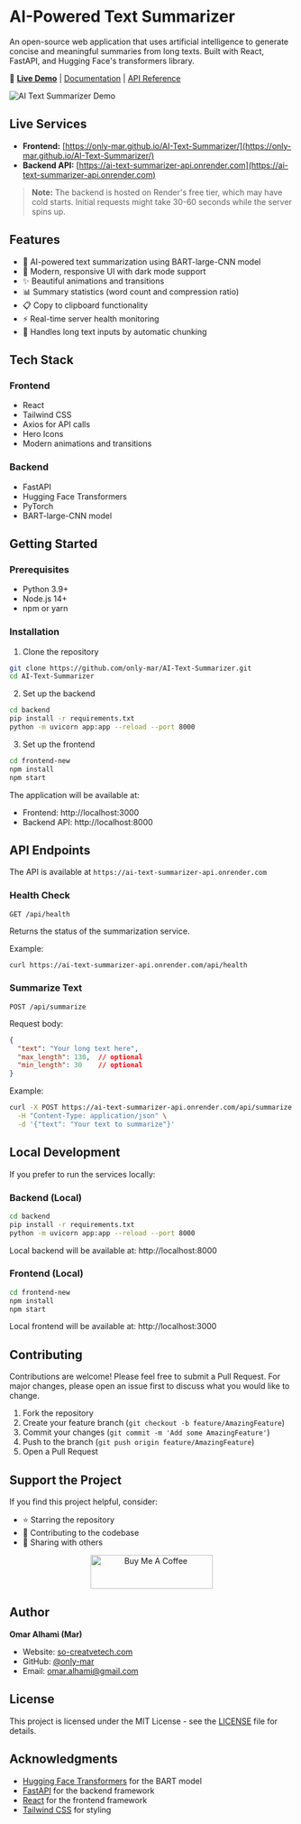 # AI-Powered Text Summarizer

An open-source web application that uses artificial intelligence to generate concise and meaningful summaries from long texts. Built with React, FastAPI, and Hugging Face's transformers library.

🔗 **[Live Demo](https://only-mar.github.io/AI-Text-Summarizer/)** | [Documentation](#getting-started) | [API Reference](#api-endpoints)

![AI Text Summarizer Demo](demo-screenshot.png)

## Live Services

- **Frontend:** [https://only-mar.github.io/AI-Text-Summarizer/](https://only-mar.github.io/AI-Text-Summarizer/)
- **Backend API:** [https://ai-text-summarizer-api.onrender.com](https://ai-text-summarizer-api.onrender.com)

> **Note:** The backend is hosted on Render's free tier, which may have cold starts. Initial requests might take 30-60 seconds while the server spins up.

## Features

- 🤖 AI-powered text summarization using BART-large-CNN model
- 🎨 Modern, responsive UI with dark mode support
- ✨ Beautiful animations and transitions
- 📊 Summary statistics (word count and compression ratio)
- 📋 Copy to clipboard functionality
- ⚡ Real-time server health monitoring
- 🔄 Handles long text inputs by automatic chunking

## Tech Stack

### Frontend
- React
- Tailwind CSS
- Axios for API calls
- Hero Icons
- Modern animations and transitions

### Backend
- FastAPI
- Hugging Face Transformers
- PyTorch
- BART-large-CNN model

## Getting Started

### Prerequisites
- Python 3.9+
- Node.js 14+
- npm or yarn

### Installation

1. Clone the repository
```bash
git clone https://github.com/only-mar/AI-Text-Summarizer.git
cd AI-Text-Summarizer
```

2. Set up the backend
```bash
cd backend
pip install -r requirements.txt
python -m uvicorn app:app --reload --port 8000
```

3. Set up the frontend
```bash
cd frontend-new
npm install
npm start
```

The application will be available at:
- Frontend: http://localhost:3000
- Backend API: http://localhost:8000

## API Endpoints

The API is available at `https://ai-text-summarizer-api.onrender.com`

### Health Check
```
GET /api/health
```
Returns the status of the summarization service.

Example:
```bash
curl https://ai-text-summarizer-api.onrender.com/api/health
```

### Summarize Text
```
POST /api/summarize
```
Request body:
```json
{
  "text": "Your long text here",
  "max_length": 130,  // optional
  "min_length": 30    // optional
}
```

Example:
```bash
curl -X POST https://ai-text-summarizer-api.onrender.com/api/summarize \
  -H "Content-Type: application/json" \
  -d '{"text": "Your text to summarize"}'
```

## Local Development

If you prefer to run the services locally:

### Backend (Local)
```bash
cd backend
pip install -r requirements.txt
python -m uvicorn app:app --reload --port 8000
```
Local backend will be available at: http://localhost:8000

### Frontend (Local)
```bash
cd frontend-new
npm install
npm start
```
Local frontend will be available at: http://localhost:3000

## Contributing

Contributions are welcome! Please feel free to submit a Pull Request. For major changes, please open an issue first to discuss what you would like to change.

1. Fork the repository
2. Create your feature branch (`git checkout -b feature/AmazingFeature`)
3. Commit your changes (`git commit -m 'Add some AmazingFeature'`)
4. Push to the branch (`git push origin feature/AmazingFeature`)
5. Open a Pull Request

## Support the Project

If you find this project helpful, consider:

- ⭐ Starring the repository
- 🍕 Contributing to the codebase
- 📢 Sharing with others

<p align="center">
  <a href="https://www.buymeacoffee.com/onlymar" target="_blank">
    <img src="https://cdn.buymeacoffee.com/buttons/v2/default-yellow.png" alt="Buy Me A Coffee" style="height: 60px !important;width: 217px !important;">
  </a>
</p>

## Author

**Omar Alhami (Mar)**
- Website: [so-creatvetech.com](https://so-creatvetech.com)
- GitHub: [@only-mar](https://github.com/only-mar)
- Email: omar.alhami@gmail.com

## License

This project is licensed under the MIT License - see the [LICENSE](LICENSE) file for details.

## Acknowledgments

- [Hugging Face Transformers](https://huggingface.co/transformers/) for the BART model
- [FastAPI](https://fastapi.tiangolo.com/) for the backend framework
- [React](https://reactjs.org/) for the frontend framework
- [Tailwind CSS](https://tailwindcss.com/) for styling
